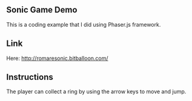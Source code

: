 ## Sonic Game Demo
This is a coding example that I did using Phaser.js framework. 
## Link
Here: http://romaresonic.bitballoon.com/
## Instructions
The player can collect a ring by using the arrow keys to move and jump. 




